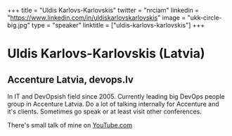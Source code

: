 +++
title = "Uldis Karlovs-Karlovskis"
twitter = "nrciam"
linkedin = "https://www.linkedin.com/in/uldiskarlovskarlovskis"
image = "ukk-circle-big.jpg"
type = "speaker"
linktitle = ["uldis-karlovs-karlovskis"]
+++

<h1>Uldis Karlovs-Karlovskis (Latvia)</h1>
<h2>Accenture Latvia, devops.lv</h2>

<p>In IT and DevOpsish field since 2005. Currently leading big DevOps people group in Accenture Latvia. Do a lot of talking internally for Accenture and it's clients. Sometimes go speak or at least visit other conferences.</p>

<p>There's small talk of mine on <a href="https://www.youtube.com/watch?v=Y9xXebpvlBs&t">YouTube.com</a></p>